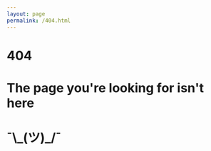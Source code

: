 ```yaml
---
layout: page
permalink: /404.html
---
```


404
===

The page you're looking for isn't here
======================================

¯\\\_(ツ)\_/¯
=============